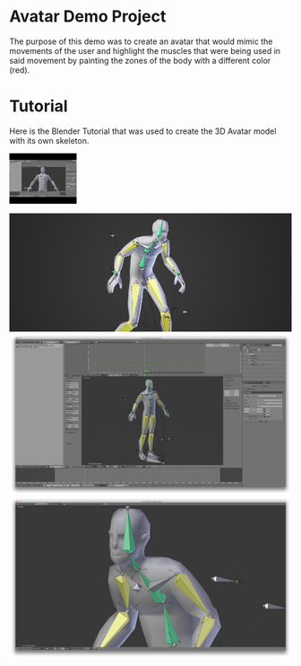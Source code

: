 # Avatar Demo Project
The purpose of this demo was to create an avatar that would mimic the movements of the user and highlight the muscles that were being used in said movement by painting the zones of the body with a different color (red).

# Tutorial
Here is the Blender Tutorial that was used to create the 3D Avatar model with its own skeleton.

[![Watch the video](./images/thumbnail_blender_tutorial.jpg)](https://www.youtube.com/watch?v=7KHd1FSg3wo&feature=youtu.be)

![blender_feature](./images/blender_intro_character_rigging_feature.jpg "feature")
![ss01](./images/blender_intro_character_rigging_ss01.jpg "ss01")
![ss02](./images/blender_intro_character_rigging_ss02.jpg "ss02")


